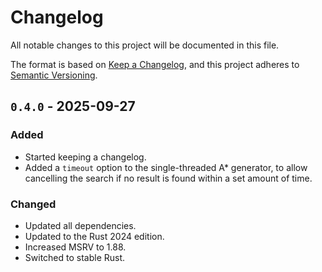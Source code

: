 # Changelog

All notable changes to this project will be documented in this file.

The format is based on [Keep a Changelog](https://keepachangelog.com/en/1.1.0/), and this project adheres to [Semantic Versioning](https://semver.org/spec/v2.0.0.html).

## `0.4.0` - 2025-09-27

### Added

- Started keeping a changelog.
- Added a `timeout` option to the single-threaded A* generator, to allow cancelling the search if no result is found within a set amount of time.

### Changed

- Updated all dependencies.
- Updated to the Rust 2024 edition.
- Increased MSRV to 1.88.
- Switched to stable Rust.
